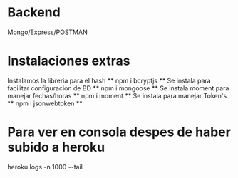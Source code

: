 # Backend 

Mongo/Express/POSTMAN

# Instalaciones extras

Instalamos la libreria para el hash ** npm i bcryptjs **
Se instala para facilitar configuracion de BD ** npm i mongoose **
Se instala moment para manejar fechas/horas ** npm i moment **
Se instala para manejar Token's  ** npm i jsonwebtoken **


# Para ver en consola despes de haber subido a heroku

heroku logs -n 1000 --tail